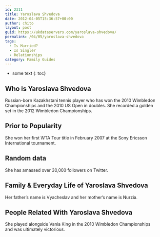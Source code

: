 ```yaml
---
id: 2311
title: Yaroslava Shvedova
date: 2012-04-05T15:36:57+00:00
author: chito
layout: post
guid: https://ukdataservers.com/yaroslava-shvedova/
permalink: /04/05/yaroslava-shvedova
tags:
  - Is Married?
  - Is Single?
  - Relationships
category: Family Guides
---
```


* some text
{: toc}
          
          
## Who is  Yaroslava Shvedova
                  
                  
                  
Russian-born Kazakhstani tennis player who has won the 2010 Wimbledon Championships and the 2010 US Open in doubles. She recorded a golden set in the 2012 Wimbledon Championships.
                  
                
                
                
## Prior to Popularity 
                  
                  
                  
She won her first WTA Tour title in February 2007 at the Sony Ericsson International tournament.
                  
                
                
                
## Random data 
                  
                  
                  
She has amassed over 30,000 followers on Twitter.
                  
                
                
                
## Family & Everyday Life of Yaroslava Shvedova
                  
                  
                  
Her father&#8217;s name is Vyacheslav and her mother&#8217;s name is Nurzia.
                  
                
                
                
## People Related With  Yaroslava Shvedova
                  
                  
                  
She played alongside Vania King in the 2010 Wimbledon Championships and was ultimately victorious.
                  
                
              
            
          
          
          
    
    
  
